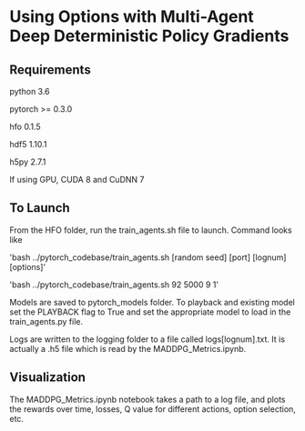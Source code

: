 # Using Options with Multi-Agent Deep Deterministic Policy Gradients

## Requirements

python 3.6

pytorch >= 0.3.0

hfo 0.1.5

hdf5 1.10.1

h5py 2.7.1

If using GPU, CUDA 8 and CuDNN 7

## To Launch
From the HFO folder, run the train_agents.sh file to launch. Command looks like

'bash ../pytorch_codebase/train_agents.sh [random seed] [port] [lognum] [options]'

'bash ../pytorch_codebase/train_agents.sh 92 5000 9 1'

Models are saved to pytorch_models folder. To playback and existing model set the PLAYBACK flag to True and set the appropriate model to load in the train_agents.py file.

Logs are written to the logging folder to a file called logs[lognum].txt. It is actually a .h5 file which is read by the MADDPG_Metrics.ipynb.

## Visualization

The MADDPG_Metrics.ipynb notebook takes a path to a log file, and plots the rewards over time, losses, Q value for different actions, option selection, etc.
